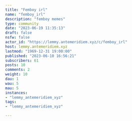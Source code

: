 ```yaml
---
title: "Femboy irl" 
name: "femboy_irl"
description: "femboy memes"
type: community
date: "2023-06-19 11:35:13"
draft: false
nsfw: false
actor_id: "https://lemmy.antemeridiem.xyz/c/femboy_irl"
host: lemmy.antemeridiem.xyz
lastmod: "1969-12-31 19:00:00"
published: "2023-06-10 16:56:21"
subscribers: 61
posts: 10
comments: 2
weight: 10
dau: 1
wau: 5
mau: 5
instances:
- "lemmy_antemeridiem_xyz"
tags: 
- "lemmy_antemeridiem_xyz"

---
```


